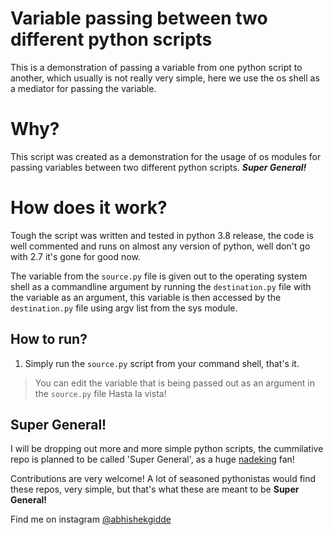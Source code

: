 # Variable passing between two different python scripts
 This is a demonstration of passing a variable from one python script to another, which usually is not really very simple, here we use the os shell as a mediator for passing the variable.
# Why?

This script was created as a demonstration for the usage of os modules for passing variables between two different python scripts.
***Super General!***


# How does it work?

Tough the script was written and tested in python 3.8 release, the code is well commented and runs on almost any version of python, well don't go with 2.7 it's gone for good now.

The variable from the `source.py` file is given out to the operating system shell as a commandline argument by running the `destination.py` file with the variable as an argument, this variable is then accessed by the `destination.py` file using argv list from the sys module.
## How to run?
 1. Simply run the `source.py` script from your command shell, that's it.

>  You can edit the variable that is being passed out as an argument in the `source.py` file
Hasta la vista!

## Super General!
I will be dropping out more and more simple python scripts, the cummilative repo is planned to be called 'Super General', as a huge [nadeking](https://www.youtube.com/channel/UC5_YHkJ1i5E7E5J5wuU7oyw) fan!

Contributions are very welcome!
A lot of seasoned pythonistas would find these repos, very simple, but that's what these are meant to be **Super General!**

Find me on instagram [@abhishekgidde](https://www.instagram.com/abhishekgidde)